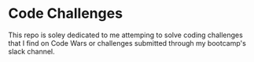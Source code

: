 # Code Challenges
This repo is soley dedicated to me attemping to solve coding challenges that I find on Code Wars or challenges submitted through my bootcamp's slack channel.
